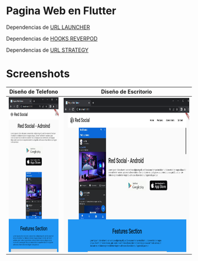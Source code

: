 # Pagina Web en Flutter

Dependencias de [URL LAUNCHER](https://pub.dev/packages/url_launcher)

Dependencias de [HOOKS REVERPOD](https://pub.dev/packages/hooks_riverpod)

Dependencias de [URL STRATEGY](https://pub.dev/packages/url_strategy)

# Screenshots

| Diseño de Telefono                                |Diseño de Escritorio                         |
|-------------------------------------------------|-------------------------------------------------|
| <img src="https://github.com/JorgeFigueroa626/flutter_pagina_web/blob/main/mobil.png" height="420"> | <img src="https://github.com/JorgeFigueroa626/flutter_pagina_web/blob/main/desktop.png" height="420"> |
